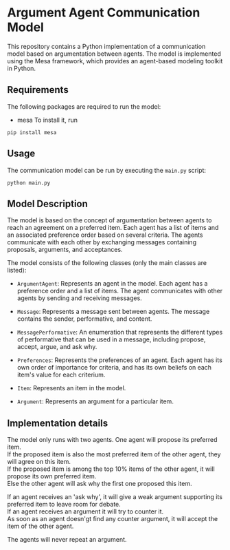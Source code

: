 # Argument Agent Communication Model

This repository contains a Python implementation of a communication model based on argumentation between agents. The model is implemented using the Mesa framework, which provides an agent-based modeling toolkit in Python.

## Requirements
The following packages are required to run the model:
* mesa
To install it, run 
```
pip install mesa
```

## Usage
The communication model can be run by executing the `main.py` script:
```
python main.py
```

## Model Description
The model is based on the concept of argumentation between agents to reach an agreement on a preferred item. Each agent has a list of items and an associated preference order based on several criteria. The agents communicate with each other by exchanging messages containing proposals, arguments, and acceptances.

The model consists of the following classes (only the main classes are listed):

* `ArgumentAgent`: Represents an agent in the model. Each agent has a preference order and a list of items. The agent communicates with other agents by sending and receiving messages.

* `Message`: Represents a message sent between agents. The message contains the sender, performative, and content.

* `MessagePerformative`: An enumeration that represents the different types of performative that can be used in a message, including propose, accept, argue, and ask why.

* `Preferences`: Represents the preferences of an agent. Each agent has its own order of importance for criteria, and has its own beliefs on each item's value for each criterium.

* `Item`: Represents an item in the model.

* `Argument`: Represents an argument for a particular item.

## Implementation details
The model only runs with two agents. One agent will propose its preferred item. \
If the proposed item is also the most preferred item of the other agent, they will agree on this item.\
If the proposed item is among the top 10% items of the other agent, it will propose its own preferred item.\
Else the other agent will ask why the first one proposed this item.

If an agent receives an 'ask why', it will give a weak argument supporting its preferred item to leave room for debate.\
If an agent receives an argument it will try to counter it.\
As soon as an agent doesn'gt find any counter argument, it will accept the item of the other agent.

The agents will never repeat an argument.
